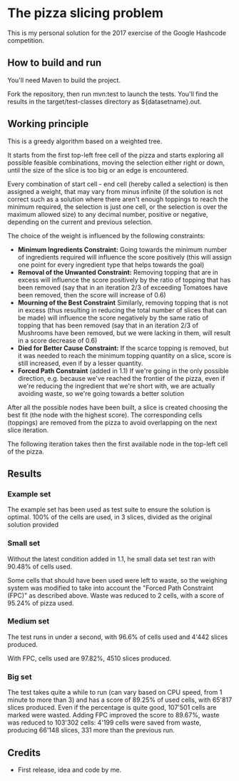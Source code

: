 # The pizza slicing problem #
This is my personal solution for the 2017 exercise of the Google Hashcode competition.

## How to build and run ##
You'll need Maven to build the project.

Fork the repository, then run mvn:test to launch the tests.
You'll find the results in the target/test-classes directory as ${datasetname}.out.

## Working principle ##
This is a greedy algorithm based on a weighted tree.

It starts from the first top-left free cell of the pizza and starts
exploring all possible feasible combinations, moving the selection either
right or down, until the size of the slice is too big or an edge is encountered.

Every combination of start cell - end cell (hereby called a selection)
is then assigned a weight, that may vary from minus infinite (if the solution
is not correct such as a solution where there aren't enough toppings to
reach the minimum required, the selection is just one cell, or the selection
is over the maximum allowed size) to any decimal number, positive or negative,
depending on the current and previous selection.

The choice of the weight is influenced by the following constraints:
* **Minimum Ingredients Constraint:** Going towards the minimum number of
ingredients required will influence the score positively (this will assign
one point for every ingredient type that helps towards the goal)
* **Removal of the Unwanted Constraint:** Removing topping that are in excess
will influence the score positively by the ratio of topping that has been
removed (say that in an iteration 2/3 of exceeding Tomatoes have been
removed, then the score will increase of 0.6)
* **Mourning of the Best Constraint** Similarly, removing topping that is
not in excess (thus resulting in reducing the total number of slices that
can be made) will influence the score negatively by the same ratio of topping
that has been removed (say that in an iteration 2/3 of Mushrooms have been
removed, but we were lacking in them, will result in a score decrease of 0.6)
* **Died for Better Cause Constraint:** If the scarce topping is removed,
but it was needed to reach the minimum topping quantity on a slice,
score is still increased, even if by a lesser quantity.
* **Forced Path Constraint** (added in 1.1) If we're going in the only possible direction, e.g. because we've reached
the frontier of the pizza, even if we're reducing the ingredient that we're
short with, we are actually avoiding waste, so we're going towards a better
solution

After all the possible nodes have been built, a slice is created choosing the
best fit (the node with the highest score). The corresponding cells (toppings)
are removed from the pizza to avoid overlapping on the next slice iteration.

The following iteration takes then the first available node in the top-left
cell of the pizza.

## Results ##

### Example set ###
The example set has been used as test suite to ensure the solution is
optimal. 100% of the cells are used, in 3 slices, divided as the
original solution provided

### Small set ###
Without the latest condition added in 1.1, he small data set test
ran with 90.48% of cells used.

Some cells that should have been used
were left to waste, so the weighing system was modified to take into account
the "Forced Path Constraint (FPC)" as described above. Waste was reduced to
2 cells, with a score of 95.24% of pizza used.

### Medium set ###
The test runs in under a second, with 96.6% of cells used and 4'442 slices
produced.

With FPC, cells used are 97.82%, 4510 slices produced.

### Big set ###
The test takes quite a while to run (can vary based on CPU speed, from
1 minute to more than 3) and has a score of 89.25% of used cells, with
65'817 slices produced. Even if the percentage is quite good, 107'501 cells
are marked were wasted.
Adding FPC improved the score to 89.67%, waste was reduced to 103'302 cells:
4'199 cells were saved from waste, producing 66'148 slices, 331 more than the
previous run.

## Credits ##
* First release, idea and code by me.
